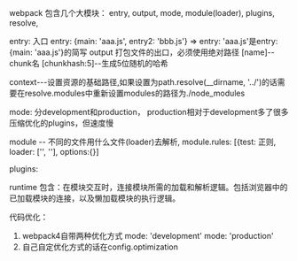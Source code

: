 webpack 包含几个大模块： entry, output, mode, module(loader), plugins, resolve, 

entry: 入口 entry: {main: 'aaa.js', entry2: 'bbb.js'}  => entry: 'aaa.js'是entry: {main: 'aaa.js'}的简写
output 打包文件的出口，必须使用绝对路径 [name]--chunk名   [chunkhash:5]--生成5位随机的哈希

context---设置资源的基础路径,如果设置为path.resolve(__dirname, '../')的话需要在resolve.modules中重新设置modules的路径为./node_modules

mode: 分development和production， production相对于development多了很多压缩优化的plugins，但速度慢

module -- 不同的文件用什么文件(loader)去解析, module.rules: [{test: 正则, loader: ['', ''], options:{}]

plugins: 

runtime 包含：在模块交互时，连接模块所需的加载和解析逻辑。包括浏览器中的已加载模块的连接，以及懒加载模块的执行逻辑。


代码优化： 
1. webpack4自带两种优化方式 mode: 'development'   mode: 'production'
2. 自己自定优化方式的话在config.optimization

